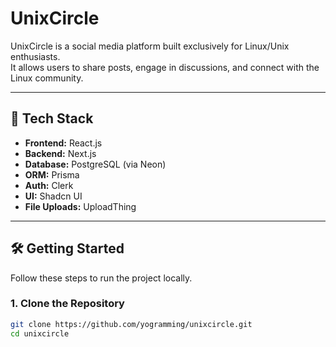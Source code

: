 # UnixCircle

UnixCircle is a social media platform built exclusively for Linux/Unix enthusiasts.  
It allows users to share posts, engage in discussions, and connect with the Linux community.

---

## 🚀 Tech Stack

- **Frontend:** React.js
- **Backend:** Next.js
- **Database:** PostgreSQL (via Neon)
- **ORM:** Prisma
- **Auth:** Clerk
- **UI:** Shadcn UI
- **File Uploads:** UploadThing

---

## 🛠️ Getting Started

Follow these steps to run the project locally.

### 1. Clone the Repository

```bash
git clone https://github.com/yogramming/unixcircle.git
cd unixcircle
```
